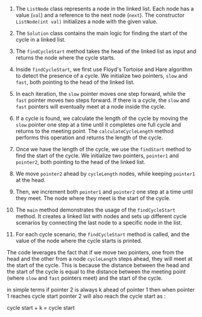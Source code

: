 

1. The `ListNode` class represents a node in the linked list. Each node has a value (`val`) and a reference to the next node (`next`). The constructor `ListNode(int val)` initializes a node with the given value.

2. The `Solution` class contains the main logic for finding the start of the cycle in a linked list.

3. The `findCycleStart` method takes the head of the linked list as input and returns the node where the cycle starts.

4. Inside `findCycleStart`, we first use Floyd's Tortoise and Hare algorithm to detect the presence of a cycle. We initialize two pointers, `slow` and `fast`, both pointing to the head of the linked list.

5. In each iteration, the `slow` pointer moves one step forward, while the `fast` pointer moves two steps forward. If there is a cycle, the `slow` and `fast` pointers will eventually meet at a node inside the cycle.

6. If a cycle is found, we calculate the length of the cycle by moving the `slow` pointer one step at a time until it completes one full cycle and returns to the meeting point. The `calculateCycleLength` method performs this operation and returns the length of the cycle.

7. Once we have the length of the cycle, we use the `findStart` method to find the start of the cycle. We initialize two pointers, `pointer1` and `pointer2`, both pointing to the head of the linked list.

8. We move `pointer2` ahead by `cycleLength` nodes, while keeping `pointer1` at the head.

9. Then, we increment both `pointer1` and `pointer2` one step at a time until they meet. The node where they meet is the start of the cycle.

10. The `main` method demonstrates the usage of the `findCycleStart` method. It creates a linked list with nodes and sets up different cycle scenarios by connecting the last node to a specific node in the list.

11. For each cycle scenario, the `findCycleStart` method is called, and the value of the node where the cycle starts is printed.

The code leverages the fact that if we move two pointers, one from the head and the other from a node `cycleLength` steps ahead, they will meet at the start of the cycle. This is because the distance between the head and the start of the cycle is equal to the distance between the meeting point (where `slow` and `fast` pointers meet) and the start of the cycle.

in simple terms if pointer 2 is always k ahead of pointer 1 then when pointer 1 reaches cycle start pointer 2 will also reach the cycle start as :

cycle start + k = cycle start